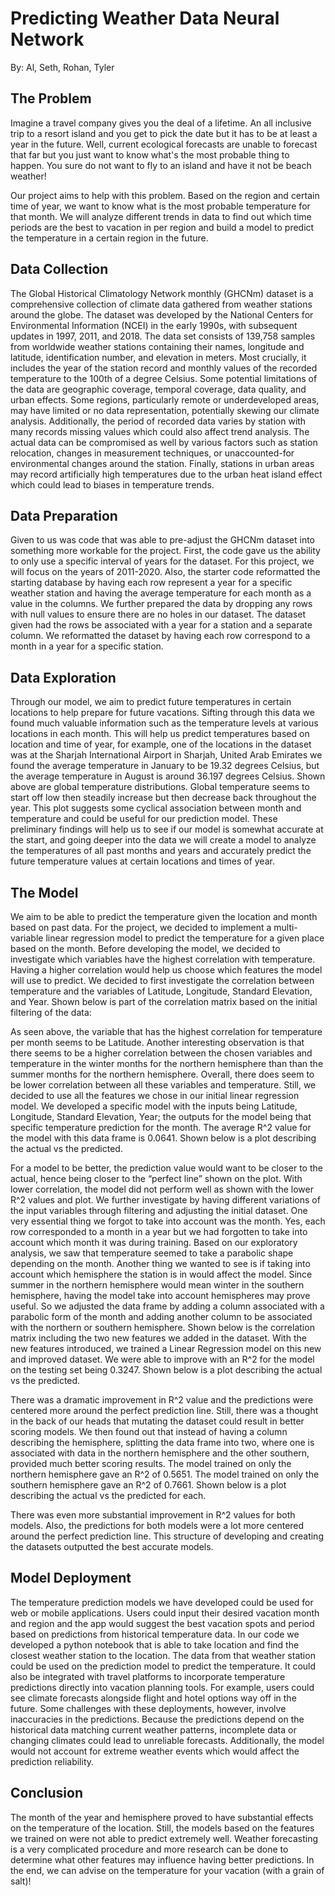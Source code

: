 # Predicting Weather Data Neural Network
By: Al, Seth, Rohan, Tyler

## The Problem
Imagine a travel company gives you the deal of a lifetime. An all inclusive trip to a resort island and you get to pick the date but it has to be at least a year in the future. Well, current ecological forecasts are unable to forecast that far but you just want to know what's the most probable thing to happen. You sure do not want to fly to an island and have it not be beach weather!

Our project aims to help with this problem. Based on the region and certain time of year, we want to know what is the most probable temperature for that month. We will analyze different trends in data to find out which time periods are the best to vacation in per region and build a model to predict the temperature in a certain region in the future.


## Data Collection
The Global Historical Climatology Network monthly (GHCNm) dataset is a comprehensive collection of climate data gathered from weather stations around the globe. The dataset was developed by the National Centers for Environmental Information (NCEI) in the early 1990s, with subsequent updates in 1997, 2011, and 2018. The data set consists of 139,758 samples from worldwide weather stations containing their names, longitude and latitude, identification number, and elevation in meters. Most crucially, it includes the year of the station record and monthly values of the recorded temperature to the 100th of a degree Celsius.
	Some potential limitations of the data are geographic coverage, temporal coverage, data quality, and urban effects. Some regions, particularly remote or underdeveloped areas, may have limited or no data representation, potentially skewing our climate analysis. Additionally, the period of recorded data varies by station with many records missing values which could also affect trend analysis. The actual data can be compromised as well by various factors such as station relocation, changes in measurement techniques, or unaccounted-for environmental changes around the station. Finally, stations in urban areas may record artificially high temperatures due to the urban heat island effect which could lead to biases in temperature trends.


## Data Preparation
Given to us was code that was able to pre-adjust the GHCNm dataset into something more workable for the project. First, the code gave us the ability to only use a specific interval of years for the dataset. For this project, we will focus on the years of 2011-2020. Also, the starter code reformatted the starting database by having each row represent a year for a specific weather station and having the average temperature for each month as a value in the columns. We further prepared the data by dropping any rows with null values to ensure there are no holes in our dataset. The dataset given had the rows be associated with a year for a station and a separate column. We reformatted the dataset by having each row correspond to a month in a year for a specific station.  


## Data Exploration

​​Through our model, we aim to predict future temperatures in certain locations to help prepare for future vacations. Sifting through this data we found much valuable information such as the temperature levels at various locations in each month. This will help us predict temperatures based on location and time of year, for example, one of the locations in the dataset was at the Sharjah International Airport in Sharjah, United Arab Emirates we found the average temperature in January to be 19.32 degrees Celsius, but the average temperature in August is around 36.197 degrees Celsius.
Shown above are global temperature distributions. Global temperature seems to start off low then steadily increase but then decrease back throughout the year. This plot suggests some cyclical association between month and temperature and could be useful for our prediction model. 
These preliminary findings will help us to see if our model is somewhat accurate at the start, and going deeper into the data we will create a model to analyze the temperatures of all past months and years and accurately predict the future temperature values at certain locations and times of year. 

## The Model
We aim to be able to predict the temperature given the location and month based on past data. For the project, we decided to implement a multi-variable linear regression model to predict the temperature for a given place based on the month. Before developing the model, we decided to investigate which variables have the highest correlation with temperature. Having a higher correlation would help us choose which features the model will use to predict. We decided to first investigate the correlation between temperature and the variables of Latitude, Longitude, Standard Elevation, and Year. Shown below is part of the correlation matrix based on the initial filtering of the data:

As seen above, the variable that has the highest correlation for temperature per month seems to be Latitude. Another interesting observation is that there seems to be a higher correlation between the chosen variables and temperature in the winter months for the northern hemisphere than than the summer months for the northern hemisphere. Overall, there does seem to be lower correlation between all these variables and temperature. 
Still, we decided to use all the features we chose in our initial linear regression model. We developed a specific model with the inputs being Latitude, Longitude, Standard Elevation, Year; the outputs for the model being that specific temperature prediction for the month. The average R^2 value for the model with this data frame is 0.0641. Shown below is a plot describing the actual vs the predicted.

For a model to be better, the prediction value would want to be closer to the actual, hence being closer to the “perfect line” shown on the plot. With lower correlation, the model did not perform well as shown with the lower R^2 values and plot. We further investigate by having different variations of the input variables through filtering and adjusting the initial dataset. One very essential thing we forgot to take into account was the month. Yes, each row corresponded to a month in a year but we had forgotten to take into account which month it was during training. Based on our exploratory analysis, we saw that temperature seemed to take a parabolic shape depending on the month. Another thing we wanted to see is if taking into account which hemisphere the station is in would affect the model. Since summer in the northern hemisphere would mean winter in the southern hemisphere, having the model take into account hemispheres may prove useful. So we adjusted the data frame by adding a column associated with a parabolic form of the month and adding another column to be associated with the northern or southern hemisphere. Shown below is the correlation matrix including the two new features we added in the dataset.
With the new features introduced, we trained a Linear Regression model on this new and improved dataset. We were able to improve with an R^2 for the model on the testing set being 0.3247. Shown below is a plot describing the actual vs the predicted. 

There was a dramatic improvement in R^2 value and the predictions were centered more around the perfect prediction line. Still, there was a thought in the back of our heads that mutating the dataset could result in better scoring models. We then found out that instead of having a column describing the hemisphere, splitting the data frame into two, where one is associated with data in the northern hemisphere and the other southern, provided much better scoring results. The model trained on only the northern hemisphere gave an R^2 of 0.5651. The model trained on only the southern hemisphere gave an R^2 of 0.7661. Shown below is a plot describing the actual vs the predicted for each. 


There was even more substantial improvement in R^2 values for both models. Also, the predictions for both models were a lot more centered around the perfect prediction line. This structure of developing and creating the datasets outputted the best accurate models. 

## Model Deployment

The temperature prediction models we have developed could be used for web or mobile applications. Users could input their desired vacation month and region and the app would suggest the best vacation spots and period based on predictions from historical temperature data. In our code we developed a python notebook that is able to take location and find the closest weather station to the location. The data from that weather station could be used on the prediction model to predict the temperature.
It could also be integrated with travel platforms to incorporate temperature predictions directly into vacation planning tools. For example, users could see climate forecasts alongside flight and hotel options way off in the future. Some challenges with these deployments, however, involve inaccuracies in the predictions. Because the predictions depend on the historical data matching current weather patterns, incomplete data or changing climates could lead to unreliable forecasts. Additionally, the model would not account for extreme weather events which would affect the prediction reliability.

## Conclusion
The month of the year and hemisphere proved to have substantial effects on the temperature of the location. Still, the models based on the features we trained on were not able to predict extremely well. Weather forecasting is a very complicated procedure and more research can be done to determine what other features may influence having better predictions. In the end, we can advise on the temperature for your vacation (with a grain of salt)! 


